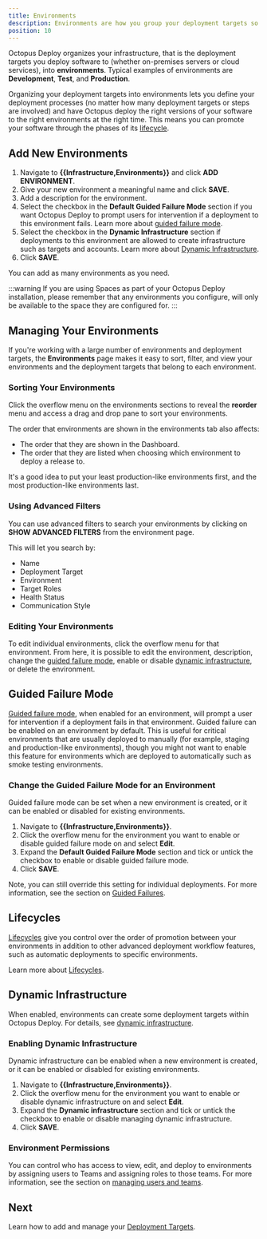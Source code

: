 ```yaml
---
title: Environments
description: Environments are how you group your deployment targets so you can promote your software through different phases, for instance, into Development, then Test, and finally into Production.
position: 10
---
```

Octopus Deploy organizes your infrastructure, that is the deployment targets you deploy software to (whether on-premises servers or cloud services), into **environments**. Typical examples of environments are **Development**, **Test**, and **Production**.

Organizing your deployment targets into environments lets you define your deployment processes (no matter how many deployment targets or steps are involved) and have Octopus deploy the right versions of your software to the right environments at the right time. This means you can promote your software through the phases of its [lifecycle](/docs/deployment-process/lifecycles/index.md).

## Add New Environments

1. Navigate to **{{Infrastructure,Environments}}** and click **ADD ENVIRONMENT**.
1. Give your new environment a meaningful name and click **SAVE**.
1. Add a description for the environment.
1. Select the checkbox in the **Default Guided Failure Mode** section if you want Octopus Deploy to prompt users for intervention if a deployment to this environment fails. Learn more about [guided failure mode](#guided-failure-mode).
1. Select the checkbox in the **Dynamic Infrastructure** section if deployments to this environment are allowed to create infrastructure such as targets and accounts. Learn more about [Dynamic Infrastructure](#dynamic-infrastructure).
1. Click **SAVE**.

You can add as many environments as you need.

:::warning
If you are using Spaces as part of your Octopus Deploy installation, please remember that any environments you configure, will only be available to the space they are configured for.
:::

## Managing Your Environments

If you're working with a large number of environments and deployment targets, the **Environments** page makes it easy to sort, filter, and view your environments and the deployment targets that belong to each environment.

### Sorting Your Environments

Click the overflow menu on the environments sections to reveal the **reorder** menu and access a drag and drop pane to sort your environments.

The order that environments are shown in the environments tab also affects:

- The order that they are shown in the Dashboard.
- The order that they are listed when choosing which environment to deploy a release to.

It's a good idea to put your least production-like environments first, and the most production-like environments last.

### Using Advanced Filters

You can use advanced filters to search your environments by clicking on **SHOW ADVANCED FILTERS** from the environment page.

This will let you search by:

- Name
- Deployment Target
- Environment
- Target Roles
- Health Status
- Communication Style

### Editing Your Environments

To edit individual environments, click the overflow menu for that environment. From here, it is possible to edit the environment, description, change the [guided failure mode](#guided-failure-mode), enable or disable [dynamic infrastructure](#dynamic-infrastructure), or delete the environment.

## Guided Failure Mode

[Guided failure mode](/docs/deployment-process/releases/guided-failures.md), when enabled for an environment, will prompt a user for intervention if a deployment fails in that environment. Guided failure can be enabled on an environment by default. This is useful for critical environments that are usually deployed to manually (for example, staging and production-like environments), though you might not want to enable this feature for environments which are deployed to automatically such as smoke testing environments.

### Change the Guided Failure Mode for an Environment

Guided failure mode can be set when a new environment is created, or it can be enabled or disabled for existing environments.

1. Navigate to **{{Infrastructure,Environments}}**.
1. Click the overflow menu for the environment you want to enable or disable guided failure mode on and select **Edit**.
1. Expand the **Default Guided Failure Mode** section and tick or untick the checkbox to enable or disable guided failure mode.
1. Click **SAVE**.

Note, you can still override this setting for individual deployments. For more information, see the section on [Guided Failures](/docs/deployment-process/releases/guided-failures.md).

## Lifecycles

[Lifecycles](/docs/deployment-process/lifecycles/index.md) give you control over the order of promotion between your environments in addition to other advanced deployment workflow features, such as automatic deployments to specific environments.

Learn more about [Lifecycles](/docs/deployment-process/lifecycles/index.md).

## Dynamic Infrastructure

When enabled, environments can create some deployment targets within Octopus Deploy. For details, see [dynamic infrastructure](/docs/infrastructure/deployment-targets/dynamic-infrastructure/index.md).

### Enabling Dynamic Infrastructure

Dynamic infrastructure can be enabled when a new environment is created, or it can be enabled or disabled for existing environments.

1. Navigate to **{{Infrastructure,Environments}}**.
1. Click the overflow menu for the environment you want to enable or disable dynamic infrastructure on and select **Edit**.
1. Expand the **Dynamic infrastructure** section and tick or untick the checkbox to enable or disable managing dynamic infrastructure.
1. Click **SAVE**.

### Environment Permissions

You can control who has access to view, edit, and deploy to environments by assigning users to Teams and assigning roles to those teams. For more information, see the section on [managing users and teams](/docs/administration/managing-users-and-teams/index.md).

## Next

Learn how to add and manage your [Deployment Targets](/docs/infrastructure/deployment-targets/index.md).
